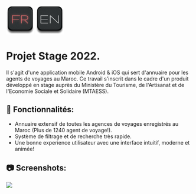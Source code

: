 ![](showcase/FR_ON.png)        [![](showcase/EN_OFF.png)](README.md)
# Projet Stage 2022.
Il s'agit d'une application mobile Android & iOS qui sert d'annuaire pour les agents de voyages au Maroc.
Ce travail s'inscrit dans le cadre d'un produit développé en stage auprès du Ministère du Tourisme, de l'Artisanat et de l'Economie Sociale et Solidaire (MTAESS).



## 🚀 Fonctionnalités:

* Annuaire extensif de toutes les agences de voyages enregistrés au Maroc (Plus de 1240 agent de voyage!).
* Système de filtrage et de recherche très rapide.
* Une bonne experience utilisateur avec une interface intuitif, moderne et animée!

## 📷 Screenshots:


![](showcase/screens.png)
